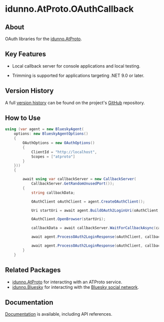 # idunno.AtProto.OAuthCallback

## About

OAuth libraries for the [idunno.AtProto](https://www.nuget.org/packages/idunno.AtProto).

## Key Features

* Local callback server for console applications and local testing.

* Trimming is supported for applications targeting .NET 9.0 or later.

## Version History

A full [version history](https://github.com/blowdart/idunno.Bluesky/blob/main/history.md) can be found on the project's
[GitHub](https://github.com/blowdart/idunno.Bluesky/) repository.

## How to Use

```c#
using (var agent = new BlueskyAgent(
    options: new BlueskyAgentOptions()
    {
        OAuthOptions = new OAuthOptions()
        {
            ClientId = "http://localhost",
            Scopes = ["atproto"]
        }
    }))
    {

        await using var callbackServer = new CallbackServer(
            CallbackServer.GetRandomUnusedPort());
        {
            string callbackData;

            OAuthClient oAuthClient = agent.CreateOAuthClient();

            Uri startUri = await agent.BuildOAuth2LoginUri(oAuthClient, loginHandle, returnUri: callbackServer.Uri, cancellationToken: cancellationToken);

            OAuthClient.OpenBrowser(startUri);

            callbackData = await callbackServer.WaitForCallbackAsync(cancellationToken: cancellationToken).ConfigureAwait(false);

            await agent.ProcessOAuth2LoginResponse(oAuthClient, callbackData, cancellationToken);

            await agent.ProcessOAuth2LoginResponse(oAuthClient, callbackData, cancellationToken);
        }
    }
```

## Related Packages

* [idunno.AtProto](https://www.nuget.org/packages/idunno.AtProto) for interacting with an ATProto service.
* [idunno.Bluesky](https://www.nuget.org/packages/idunno.Bluesky) for interacting with the [Bluesky social network](https://docs.bsky.app/).

## Documentation
[Documentation](https://bluesky.idunno.dev/) is available, including API references.

